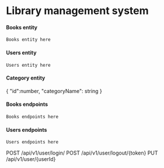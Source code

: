 # Library management system

#### Books entity
```Books entity here```

#### Users entity
```Users entity here```
#### Category entity

{
	"id":number,
	"categoryName": string
}


#### Books endpoints
```Books endpoints here```

#### Users endpoints
```Users endpoints here```

POST /api/v1/user/login/
POST /api/v1/user/logout/{token}
PUT /api/v1/user/{userId}





